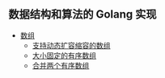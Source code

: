 ## 数据结构和算法的 Golang 实现

- [数组](arrays)
    - [支持动态扩容缩容的数组](arrays/dynamic.go)
    - [大小固定的有序数组](arrays/ordered.go)
    - [合并两个有序数组](arrays/merge_test.go)